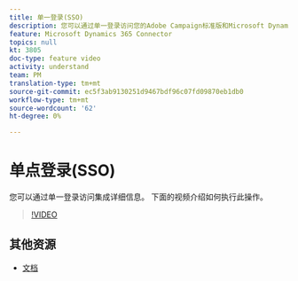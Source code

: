 ```yaml
---
title: 单一登录(SSO)
description: 您可以通过单一登录访问您的Adobe Campaign标准版和Microsoft Dynamics 365集成详细信息。 此视频介绍如何执行此操作。
feature: Microsoft Dynamics 365 Connector
topics: null
kt: 3805
doc-type: feature video
activity: understand
team: PM
translation-type: tm+mt
source-git-commit: ec5f3ab9130251d9467bdf96c07fd09870eb1db0
workflow-type: tm+mt
source-wordcount: '62'
ht-degree: 0%

---
```



# 单点登录(SSO)

您可以通过单一登录访问集成详细信息。 下面的视频介绍如何执行此操作。

>[!VIDEO](https://video.tv.adobe.com/v/29254?quality=12)

## 其他资源

* [文档](https://docs.adobe.com/content/help/en/campaign-standard/using/integrating-with-adobe-cloud/campaign-and-microsoft-dynamics-365/working-with-campaign-standard-and-ms-dynamics/working-with-campaign-standard-and-microsoft-dynamics-365.html)
